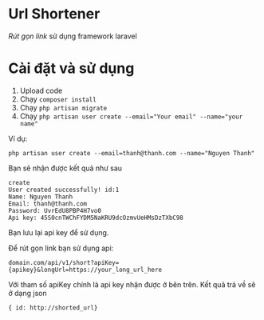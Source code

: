 Url Shortener
============
*Rút gọn link* sử dụng framework laravel

# Cài đặt và sử dụng
1. Upload code
2. Chạy `composer install`
3. Chạy `php artisan migrate`
4. Chạy `php artisan user create --email="Your email" --name="your name"`

Ví dụ:

`php artisan user create --email=thanh@thanh.com --name="Nguyen Thanh"`

Bạn sẽ nhận được kết quả như sau

```
create
User created successfully! id:1
Name: Nguyen Thanh
Email: thanh@thanh.com
Password: UvrEdU8PBP4H7vo0
Api key: 45S0cnTWChFYDM5NaKRU9dcOzmvUeHMsDzTXbC98
```

Bạn lưu lại api key để sử dụng.

Để rút gọn link bạn sử dụng api:

`domain.com/api/v1/short?apiKey={apikey}&longUrl=https://your_long_url_here`

Với tham số apiKey chính là api key nhận được ở bên trên. Kết quả trả về sẽ ở dạng json
```
{ id: http://shorted_url}
```






